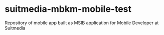 # suitmedia-mbkm-mobile-test
Repository of mobile app built as MSIB application for Mobile Developer at Suitmedia
